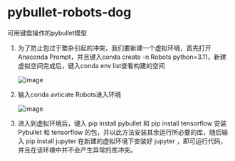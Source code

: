 # pybullet-robots-dog
可用键盘操作的pybullet模型


1.	为了防止包过于繁杂引起的冲突，我们要新建一个虚拟环境，首先打开Anaconda Prompt，并且键入conda create -n Robots python=3.11，新建虚拟空间完成后，键入conda env list查看构建的空间
   
      ![image](https://github.com/user-attachments/assets/64b7b44b-8be0-4a83-a2f3-62f1fdfb0733)
2.	输入conda avticate Robots进入环境

      ![image](https://github.com/user-attachments/assets/7b477cc0-fb27-42bb-b57d-409d33441c8c)

3.	进入到虚拟环境后，键入 pip install pybullet 和 pip install tensorflow 安装 Pybullet 和 tensorflow 的包，并以此方法安装其余运行所必要的库，随后输入 pip install jupyter 在新建的虚拟环境下安装好 jupyter ，即可运行代码，并且在该环境中并不会产生异常的库冲突。




   

